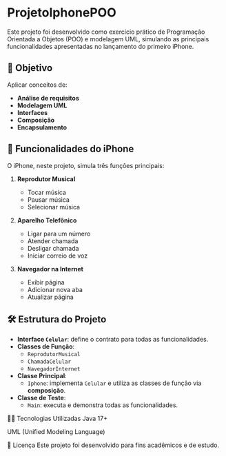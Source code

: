 # ProjetoIphonePOO

Este projeto foi desenvolvido como exercício prático de Programação Orientada a Objetos (POO) e modelagem UML, simulando as principais funcionalidades apresentadas no lançamento do primeiro iPhone.

## 📌 Objetivo
Aplicar conceitos de:
- **Análise de requisitos**
- **Modelagem UML**
- **Interfaces**
- **Composição**
- **Encapsulamento**

## 📱 Funcionalidades do iPhone
O iPhone, neste projeto, simula três funções principais:

1. **Reprodutor Musical**
   - Tocar música
   - Pausar música
   - Selecionar música

2. **Aparelho Telefônico**
   - Ligar para um número
   - Atender chamada
   - Desligar chamada
   - Iniciar correio de voz

3. **Navegador na Internet**
   - Exibir página
   - Adicionar nova aba
   - Atualizar página

## 🛠 Estrutura do Projeto
- **Interface `Celular`**: define o contrato para todas as funcionalidades.
- **Classes de Função**:
  - `ReprodutorMusical`
  - `ChamadaCelular`
  - `NavegadorInternet`
- **Classe Principal**:
  - `Iphone`: implementa `Celular` e utiliza as classes de função via **composição**.
- **Classe de Teste**:
  - `Main`: executa e demonstra todas as funcionalidades.


🧑‍💻 Tecnologias Utilizadas
Java 17+

UML (Unified Modeling Language)

📜 Licença
Este projeto foi desenvolvido para fins acadêmicos e de estudo.